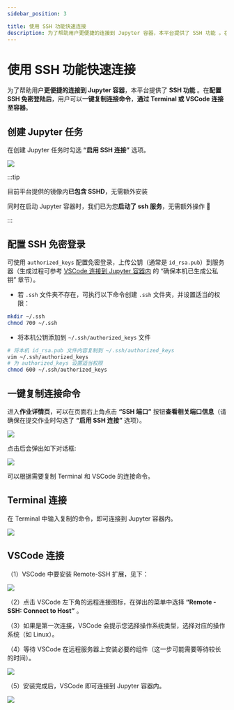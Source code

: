 ```yaml
---
sidebar_position: 3

title: 使用 SSH 功能快速连接
description: 为了帮助用户更便捷的连接到 Jupyter 容器，本平台提供了 SSH 功能 。在配置 SSH 免密登陆后，用户可以一键复制连接命令，通过 Terminal 或 VSCode 连接至容器。
---
```

# 使用 SSH 功能快速连接

为了帮助用户**更便捷的连接到 Jupyter 容器**，本平台提供了 **SSH 功能** 。在**配置 SSH 免密登陆后**，用户可以**一键复制连接命令**，**通过 Terminal 或 VSCode 连接至容器**。

## 创建 Jupyter 任务

在创建 Jupyter 任务时勾选 **“启用 SSH 连接”** 选项。

![](../image/ssh-new/open-ssh.png)

:::tip

目前平台提供的镜像内**已包含 SSHD**，无需额外安装

同时在启动 Jupyter 容器时，我们已为您**启动了 ssh 服务**，无需额外操作 🚀

:::

## 配置 SSH 免密登录

可使用 `authorized_keys` 配置免密登录，上传公钥（通常是 `id_rsa.pub`）到服务器（生成过程可参考 [VSCode 连接到 Jupyter 容器内](./vscode-ssh.md) 的 “确保本机已生成公私钥” 章节）。

- 若 `.ssh` 文件夹不存在，可执行以下命令创建 `.ssh` 文件夹，并设置适当的权限：

```bash
mkdir ~/.ssh
chmod 700 ~/.ssh
```

- 将本机公钥添加到 `~/.ssh/authorized_keys` 文件

```bash
# 将本机 id_rsa.pub 文件内容复制到 ~/.ssh/authorized_keys
vim ~/.ssh/authorized_keys
# 为 authorized_keys 设置适当权限
chmod 600 ~/.ssh/authorized_keys
```

## 一键复制连接命令

进入**作业详情页**，可以在页面右上角点击 **“SSH 端口”** 按钮**查看相关端口信息**（请确保在提交作业时勾选了 **“启用 SSH 连接”** 选项）。

![](../image/ssh-new/ssh-port.png)

点击后会弹出如下对话框:

![](../image/ssh-new/ssh-info.png)

可以根据需要复制 Terminal 和 VSCode 的连接命令。

## Terminal 连接

在 Terminal 中输入复制的命令，即可连接到 Jupyter 容器内。

![](../image/ssh-new/terminal.png)

##  VSCode 连接

（1）VSCode 中要安装 Remote-SSH 扩展，见下：

![](../image/ssh-new/remote-ssh.png)

（2）点击 VSCode 左下角的远程连接图标，在弹出的菜单中选择 **“Remote - SSH: Connect to Host”** 。

（3）如果是第一次连接，VSCode 会提示您选择操作系统类型，选择对应的操作系统（如 Linux）。

（4）等待 VSCode 在远程服务器上安装必要的组件（这一步可能需要等待较长的时间）。

![](../image/ssh-new/download.png)

（5）安装完成后，VSCode 即可连接到 Jupyter 容器内。

![](../image/ssh-new/connected.png)